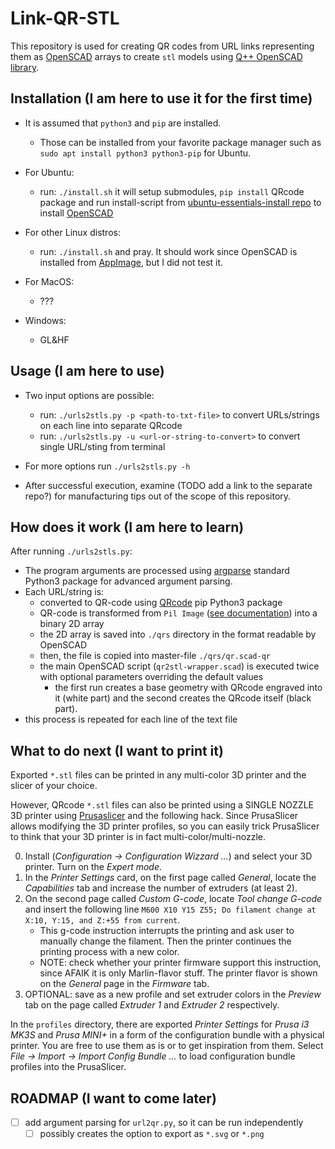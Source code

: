 # Link-QR-STL

This repository is used for creating QR codes from URL links representing them as [OpenSCAD](https://openscad.org/) arrays to create `stl` models using [Q++ OpenSCAD library](https://github.com/kubikji2/qpp-openscad-library).

## Installation (I am here to use it for the first time)

- It is assumed that `python3` and `pip` are installed.
  - Those can be installed from your favorite package manager such as `sudo apt install python3 python3-pip` for Ubuntu.

- For Ubuntu:
  - run: `./install.sh` it will setup submodules, `pip install` QRcode package and run install-script from [ubuntu-essentials-install repo](https://github.com/kubikji2/ubuntu-essentials-install) to install [OpenSCAD](https://openscad.org/)
- For other Linux distros:
  - run: `./install.sh` and pray. It should work since OpenSCAD is installed from [AppImage](https://appimage.org/), but I did not test it.
- For MacOS:
  - ???
- Windows:
  - GL&HF

## Usage (I am here to use)

- Two input options are possible:
  - run: `./urls2stls.py -p <path-to-txt-file>` to convert URLs/strings on each line into separate QRcode
  - run: `./urls2stls.py -u <url-or-string-to-convert>` to convert single URL/sting from terminal
- For more options run `./urls2stls.py -h`

- After successful execution, examine (TODO add a link to the separate repo?) for manufacturing tips out of the scope of this repository.

## How does it work (I am here to learn)

After running `./urls2stls.py`:

- The program arguments are processed using [argparse](https://docs.python.org/3/library/argparse.html) standard Python3 package for advanced argument parsing.
- Each URL/string is:
  - converted to QR-code using [QRcode](https://pypi.org/project/qrcode/) pip Python3 package
  - QR-code is transformed from `Pil Image` ([see documentation](https://pillow.readthedocs.io/en/stable/reference/Image.html)) into a binary 2D array
  - the 2D array is saved  into `./qrs` directory in the format readable by OpenSCAD
  - then, the file is copied into master-file `./qrs/qr.scad-qr`
  - the main OpenSCAD script (`qr2stl-wrapper.scad`) is executed twice with optional parameters overriding the default values
    - the first run creates a base geometry with QRcode engraved into it (white part) and the second creates the QRcode itself (black part).
- this process is repeated for each line of the text file

## What to do next (I want to print it)

Exported `*.stl` files can be printed in any multi-color 3D printer and the slicer of your choice.

However, QRcode `*.stl` files can also be printed using a SINGLE NOZZLE 3D printer using [Prusaslicer](https://www.prusa3d.com/page/prusaslicer_424/) and the following hack. Since PrusaSlicer allows modifying the 3D printer profiles, so you can easily trick PrusaSlicer to think that your 3D printer is in fact multi-color/multi-nozzle.

0. Install (*Configuration -> Configuration Wizzard ...*) and select your 3D printer. Turn on the *Expert mode*.
1. In the *Printer Settings* card, on the first page called *General*, locate the *Capabilities* tab and increase the number of extruders (at least 2).
2. On the second page called *Custom G-code*, locate *Tool change G-code* and insert the following line `M600 X10 Y15 Z55; Do filament change at X:10, Y:15, and Z:+55 from current`.
   - This g-code instruction interrupts the printing and ask user to manually change the filament. Then the printer continues the printing process with a new color.
   - NOTE: check whether your printer firmware support this instruction, since AFAIK it is only Marlin-flavor stuff. The printer flavor is shown on the *General* page in the *Firmware* tab.
3. OPTIONAL: save as a new profile and set extruder colors in the *Preview* tab on the page called *Extruder 1* and *Extruder 2* respectively.

In the `profiles` directory, there are exported *Printer Settings* for *Prusa i3 MK3S* and *Prusa MINI+* in a form of the configuration bundle with a physical printer. You are free to use them as is or to get inspiration from them. Select *File -> Import -> Import Config Bundle ...* to load configuration bundle profiles into the PrusaSlicer. 

## ROADMAP (I want to come later)

- [ ] add argument parsing for `url2qr.py`, so it can be run independently
  - [ ] possibly creates the option to export as `*.svg` or `*.png`
